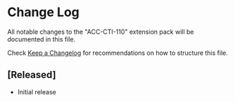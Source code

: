 # Change Log

All notable changes to the "ACC-CTI-110" extension pack will be documented in this file.

Check [Keep a Changelog](http://keepachangelog.com/) for recommendations on how to structure this file.

## [Released]

- Initial release
